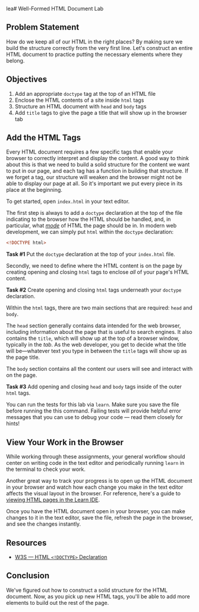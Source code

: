lea# Well-Formed HTML Document Lab

## Problem Statement

How do we keep all of our HTML in the right places? By making sure we build the
structure correctly from the very first line. Let's construct an entire HTML
document to practice putting the necessary elements where they belong.

## Objectives

1. Add an appropriate `doctype` tag at the top of an HTML file
2. Enclose the HTML contents of a site inside `html` tags
3. Structure an HTML document with `head` and `body` tags
4. Add `title` tags to give the page a title that will show up in the browser
   tab

## Add the HTML Tags

Every HTML document requires a few specific tags that enable your browser to
correctly interpret and display the content. A good way to think about this is that we need to build a solid structure for the content we want to put in our page, and each tag has a function in building that structure. If we forget a tag, our structure will weaken and the browser might not be able to display our page at all. So it's important we put every piece in its place at the beginning.

To get started, open `index.html` in your text editor.

The first step is always to add a `doctype` declaration at the top of the file indicating to the browser how the HTML should be handled, and, in particular, what [_mode_](https://developer.mozilla.org/en-US/docs/Web/HTML/Quirks_Mode_and_Standards_Mode) of HTML the page should be in. In modern web development, we can simply put `html` within the `doctype` declaration:

```html
<!DOCTYPE html>
```

**Task #1** Put the `doctype` declaration at the top of your `index.html` file.

Secondly, we need to define where the HTML content is on the page by creating
opening and closing `html` tags to enclose _all_ of your page's HTML content.

**Task #2** Create opening and closing `html` tags underneath your `doctype` declaration.

Within the `html` tags, there are two main sections that are required: `head`
and `body`.

The `head` section generally contains data intended for the web browser,
including information about the page that is useful to search engines. It also
contains the `title`, which will show up at the top of a browser window,
typically in the _tab_. As the web developer, you get to decide what the title will be—whatever text you type in between the `title` tags will show up as the page title.

The `body` section contains all the content our users will see and interact with on the page.

**Task #3** Add opening and closing `head` and `body` tags inside of the outer
`html` tags.

You can run the tests for this lab via `learn`. Make sure you save the file before running the this command. Failing tests will provide helpful error messages that you can use to debug your code — read them closely for hints!

## View Your Work in the Browser

While working through these assignments, your general workflow should center on
writing code in the text editor and periodically running `learn` in the
terminal to check your work.

Another great way to track your progress is to open up the HTML document in your browser and watch how each change you make in the text editor affects the visual layout in the browser. For reference, here's a guide to
[viewing HTML pages in the Learn IDE][help].

Once you have the HTML document open in your browser, you can make changes to it in the text editor, save the file, refresh the page in the browser, and see the changes instantly.

## Resources

* [W3S — HTML `<!DOCTYPE>` Declaration](https://www.w3schools.com/tags/tag_doctype.asp)

## Conclusion

We've figured out how to construct a solid structure for the HTML document. Now, as you pick up new HTML tags, you'll be able to add more elements to build out the rest of the page.

[help]: http://help.learn.co/the-learn-ide/common-ide-questions/viewing-html-pages-in-the-learn-ide
